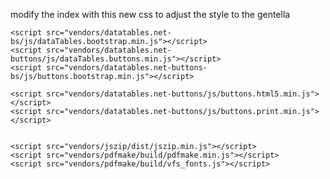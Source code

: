 modify the index with this new css to adjust the style to the gentella   

  <link href="css/bootstrap.min.css" rel="stylesheet">
    <link href="css/font-awesome.min.css" rel="stylesheet">
    <link href="css/prettyPhoto.css" rel="stylesheet">
    <link href="css/animate.min.css" rel="stylesheet">
    <link href="css/main.css" rel="stylesheet">
    <link href="css/responsive.css" rel="stylesheet">


      
   <script src="vendors/datatables.net/js/jquery.dataTables.min.js"></script>
    <script src="vendors/datatables.net-bs/js/dataTables.bootstrap.min.js"></script>
    <script src="vendors/datatables.net-buttons/js/dataTables.buttons.min.js"></script>
    <script src="vendors/datatables.net-buttons-bs/js/buttons.bootstrap.min.js"></script>
   
    <script src="vendors/datatables.net-buttons/js/buttons.html5.min.js"></script>
    <script src="vendors/datatables.net-buttons/js/buttons.print.min.js"></script>

   
    <script src="vendors/jszip/dist/jszip.min.js"></script>
    <script src="vendors/pdfmake/build/pdfmake.min.js"></script>
    <script src="vendors/pdfmake/build/vfs_fonts.js"></script>
